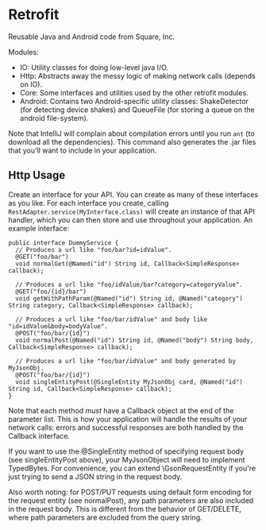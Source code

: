 # Retrofit

Reusable Java and Android code from Square, Inc.  

Modules:

+    IO: Utility classes for doing low-level java I/O.
+    Http: Abstracts away the messy logic of making network calls (depends on IO).
+    Core: Some interfaces and utilities used by the other retrofit modules.
+    Android: Contains two Android-specific utility classes: ShakeDetector (for detecting device 
shakes) and QueueFile (for storing a queue on the android file-system).

Note that IntelliJ will complain about compilation errors until you run `ant` (to download all the
dependencies).  This command also generates the .jar files that you'll want to include in your
application.


## Http Usage

Create an interface for your API.  You can create as many of these interfaces as you like.  For 
each interface you create, calling `RestAdapter.service(MyInterface.class)` will create an 
instance of that API handler, which you can then store and use throughout your application.  An 
example interface:

    public interface DummyService {
      // Produces a url like "foo/bar?id=idValue".
      @GET("foo/bar") 
      void normalGet(@Named("id") String id, Callback<SimpleResponse> callback);

      // Produces a url like "foo/idValue/bar?category=categoryValue".
      @GET("foo/{id}/bar")
      void getWithPathParam(@Named("id") String id, @Named("category") String category, Callback<SimpleResponse> callback);

      // Produces a url like "foo/bar/idValue" and body like "id=idValue&body=bodyValue".
      @POST("foo/bar/{id}") 
      void normalPost(@Named("id") String id, @Named("body") String body, Callback<SimpleResponse> callback);

      // Produces a url like "foo/bar/idValue" and body generated by MyJsonObj.
      @POST("foo/bar/{id}") 
      void singleEntityPost(@SingleEntity MyJsonObj card, @Named("id") String id, Callback<SimpleResponse> callback);
    }

Note that each method _must_ have a Callback object at the end of the parameter list.  This is how 
your application will handle the results of your network calls: errors and successful responses are 
both handled by the Callback interface.

If you want to use the @SingleEntity method of specifying request body (see singleEntityPost above), 
your MyJsonObject will need to implement TypedBytes.  For convenience, you can extend 
\GsonRequestEntity if you're just trying to send a JSON string in the request body.

Also worth noting: for POST/PUT requests using default form encoding for the request entity (see 
normalPost), any path parameters are also included in the request body.  This is different from the 
behavior of GET/DELETE, where path parameters are excluded from the query string.